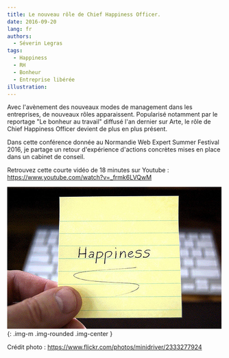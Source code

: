 ```yaml
---
title: Le nouveau rôle de Chief Happiness Officer.
date: 2016-09-20
lang: fr
authors:
  - Séverin Legras
tags:
  - Happiness
  - RH
  - Bonheur
  - Entreprise libérée
illustration:
---
```


Avec l'avènement des nouveaux modes de management dans les entreprises, de nouveaux rôles apparaissent. Popularisé notamment par le reportage "Le bonheur au travail" diffusé l'an dernier sur Arte, le rôle de Chief Happiness Officer devient de plus en plus présent.

Dans cette conférence donnée au Normandie Web Expert Summer Festival 2016, je partage un retour d'expérience d'actions concrètes mises en place dans un cabinet de conseil.

Retrouvez cette courte vidéo de 18 minutes sur Youtube : https://www.youtube.com/watch?v=_frmk6LVQwM

![Image](/assets/articles/cho/2333277924_37a066fba1_z.jpg){: .img-m .img-rounded .img-center }

Crédit photo : https://www.flickr.com/photos/minidriver/2333277924
